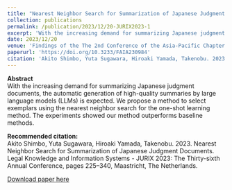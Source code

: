 ```yaml
---
title: "Nearest Neighbor Search for Summarization of Japanese Judgment Documents"
collection: publications
permalink: /publication/2023/12/20-JURIX2023-1
excerpt: 'With the increasing demand for summarizing Japanese judgment documents, the automatic generation of high-quality summaries by large language models (LLMs) is expected. We propose a method to select exemplars using the nearest neighbor search for the one-shot learning method. The experiments showed our method outperforms baseline methods.'
date: 2023/12/20
venue: 'Findings of the The 2nd Conference of the Asia-Pacific Chapter of the Association for Computational Linguistics and the 12th International Joint Conference on Natural Language Processing (AACL-IJCNLP 2022),'
paperurl: 'https://doi.org/10.3233/FAIA230984'
citation: 'Akito Shimbo, Yuta Sugawara, Hiroaki Yamada, Takenobu. 2023. Nearest Neighbor Search for Summarization of Japanese Judgment Documents. Legal Knowledge and Information Systems - JURIX 2023: The Thirty-sixth Annual Conference</i>, pages 225–340, Maastricht, The Netherlands.'
---
```

**Abstract**   
With the increasing demand for summarizing Japanese judgment documents, the automatic generation of high-quality summaries by large language models (LLMs) is expected. We propose a method to select exemplars using the nearest neighbor search for the one-shot learning method. The experiments showed our method outperforms baseline methods.

**Recommended citation:**   
Akito Shimbo, Yuta Sugawara, Hiroaki Yamada, Takenobu. 2023. Nearest Neighbor Search for Summarization of Japanese Judgment Documents. Legal Knowledge and Information Systems - JURIX 2023: The Thirty-sixth Annual Conference</i>, pages 225–340, Maastricht, The Netherlands.

<a href='https://doi.org/10.3233/FAIA230984'>Download paper here</a>
